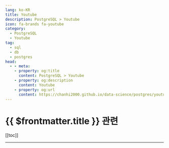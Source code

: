 ```yaml
---
lang: ko-KR
title: Youtube
description: PostgreSQL > Youtube
icon: fa-brands fa-youtube
category:
  - PostgreSQL 
  - Youtube
tag: 
  - sql
  - db
  - postgres
head:
  - - meta:
    - property: og:title
      content: PostgreSQL > Youtube
    - property: og:description
      content: Youtube
    - property: og:url
      content: https://chanhi2000.github.io/data-science/postgres/youtube.html
---
```


# {{ $frontmatter.title }} 관련

[[toc]]

---

<MyYouTubeItems jsonName="yu-redgate" /><!-- Redgate Videos -->
<MyYouTubeItems jsonName="yu-Jelvix" /><!-- Jelvix | TECH IN 5 MINUTES -->
<MyYouTubeItems jsonName="yu-neondatabase" /><!-- Neon -->
<MyYouTubeItems jsonName="yu-TheArtOfTheTerminal" /><!-- The Art Of The Terminal -->
<MyYouTubeItems jsonName="yu-ProgrammingKnowledge" /><!-- ProgrammingKnowledge -->
<MyYouTubeItems jsonName="yu-rockthejvm" /><!-- Rock the JVM -->
<MyYouTubeItems jsonName="yu-teej_daily" /><!-- teej_daily -->
<MyYouTubeItems jsonName="yu-discospiff" /><!-- Brandan Jones -->

<TagLinks />